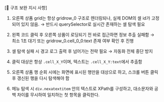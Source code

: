 [🔄 구조 보완 지시 사항]

1. 오른쪽 상품 grid는 항상 gridrow_0 구조로 렌더링되나, 실제 DOM의 셀 id가 고정되어 있지 않음.
   → 반드시 querySelector로 실시간 존재하는 셀 탐색 필요

2. 왼쪽 코드 클릭 후 오른쪽 상품이 로딩되기 전 바로 접근하면 정보 추출 실패함
   → 최소 1초 대기 또는 gridrow_0.cell_0_0:text 존재 여부 확인 후 진행

3. 셀 탐색 실패 시 경고 로그 출력 후 넘어가는 전략 필요
   → 자동화 전체 중단 방지

4. 클릭 대상은 항상 `.cell_X_Y`이며, 텍스트는 `.cell_X_Y:text`에서 추출함

5. 오른쪽 상품 행 순회 시에는 화면에 표시된 행만을 대상으로 하고,
   스크롤 버튼 클릭 후 갱신된 행을 다시 탐색해야 함
6. 메뉴 탐색 시 ``div.nexatextitem`` 안의 텍스트로 XPath를 구성하고,
   대소문자와 공백 차이를 무시하여 일치하는 첫 항목을 클릭한다.

